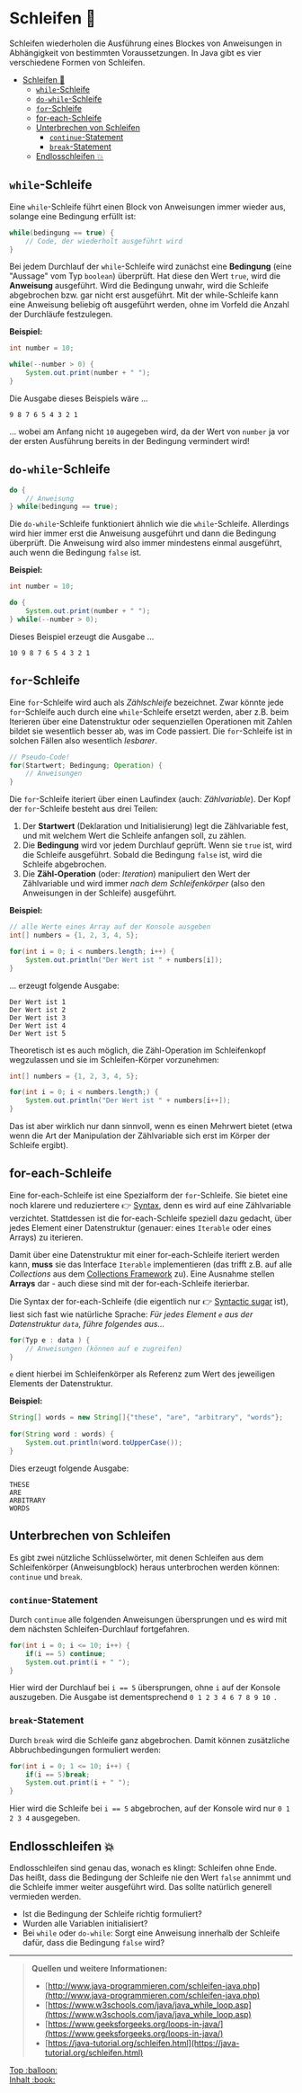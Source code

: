 # Schleifen :ribbon:

Schleifen wiederholen die Ausführung eines Blockes von Anweisungen in Abhängigkeit von bestimmten Voraussetzungen. In Java gibt es vier verschiedene Formen von Schleifen.

- [Schleifen :ribbon:](#schleifen-)
  - [`while`-Schleife](#while-schleife)
  - [`do-while`-Schleife](#do-while-schleife)
  - [`for`-Schleife](#for-schleife)
  - [for-each-Schleife](#for-each-schleife)
  - [Unterbrechen von Schleifen](#unterbrechen-von-schleifen)
    - [`continue`-Statement](#continue-statement)
    - [`break`-Statement](#break-statement)
  - [Endlosschleifen :boom:](#endlosschleifen-)



## `while`-Schleife

Eine `while`-Schleife führt einen Block von Anweisungen immer wieder aus, solange eine Bedingung erfüllt ist:

```java
while(bedingung == true) {
    // Code, der wiederholt ausgeführt wird
}
```

Bei jedem Durchlauf der `while`-Schleife wird zunächst eine **Bedingung** (eine "Aussage" vom Typ `boolean`) überprüft. Hat diese den Wert `true`, wird die **Anweisung** ausgeführt. Wird die Bedingung unwahr, wird die Schleife abgebrochen bzw. gar nicht erst ausgeführt. Mit der while-Schleife kann eine Anweisung beliebig oft ausgeführt werden, ohne im Vorfeld die Anzahl der Durchläufe festzulegen.

**Beispiel:**

```java
int number = 10;

while(--number > 0) {
    System.out.print(number + " ");
}
```

Die Ausgabe dieses Beispiels wäre ...

```
9 8 7 6 5 4 3 2 1 
```

... wobei am Anfang nicht `10` augegeben wird, da der Wert von `number` ja vor der ersten Ausführung bereits in der Bedingung vermindert wird!


## `do-while`-Schleife

```java
do {
    // Anweisung
} while(bedingung == true);
```

Die `do-while`-Schleife funktioniert ähnlich wie die `while`-Schleife. Allerdings wird hier immer erst die Anweisung ausgeführt und dann die Bedingung überprüft. Die Anweisung wird also immer mindestens einmal ausgeführt, auch wenn die Bedingung `false` ist.

**Beispiel:**

```java
int number = 10;

do {
    System.out.print(number + " ");
} while(--number > 0);
```

Dieses Beispiel erzeugt die Ausgabe ...

```
10 9 8 7 6 5 4 3 2 1 
```


## `for`-Schleife

Eine `for`-Schleife wird auch als _Zählschleife_ bezeichnet. Zwar könnte jede `for`-Schleife auch durch eine `while`-Schleife ersetzt werden, aber z.B. beim Iterieren über eine Datenstruktur oder sequenziellen Operationen mit Zahlen bildet sie wesentlich besser ab, was im Code passiert. Die `for`-Schleife ist in solchen Fällen also wesentlich _lesbarer_.

```java
// Pseudo-Code!
for(Startwert; Bedingung; Operation) {
    // Anweisungen
}
```

Die `for`-Schleife iteriert über einen Laufindex (auch: _Zählvariable_). Der Kopf der `for`-Schleife besteht aus drei Teilen:
 
1. Der **Startwert** (Deklaration und Initialisierung) legt die Zählvariable fest, und mit welchem Wert die Schleife anfangen soll, zu zählen.
2. Die **Bedingung** wird vor jedem Durchlauf geprüft. Wenn sie `true` ist, wird die Schleife ausgeführt. Sobald die Bedingung `false` ist, wird die Schleife abgebrochen.   
3. Die **Zähl-Operation** (oder: _Iteration_) manipuliert den Wert der Zählvariable und wird immer _nach dem Schleifenkörper_ (also den Anweisungen in der Schleife) ausgeführt.

**Beispiel:**

```java
// alle Werte eines Array auf der Konsole ausgeben
int[] numbers = {1, 2, 3, 4, 5};

for(int i = 0; i < numbers.length; i++) {
    System.out.println("Der Wert ist " + numbers[i]);
}
```

... erzeugt folgende Ausgabe:

```
Der Wert ist 1
Der Wert ist 2
Der Wert ist 3
Der Wert ist 4
Der Wert ist 5
```

Theoretisch ist es auch möglich, die Zähl-Operation im Schleifenkopf wegzulassen und sie im Schleifen-Körper vorzunehmen:

```java
int[] numbers = {1, 2, 3, 4, 5};

for(int i = 0; i < numbers.length;) {
    System.out.println("Der Wert ist " + numbers[i++]);
}
```

Das ist aber wirklich nur dann sinnvoll, wenn es einen Mehrwert bietet (etwa wenn die Art der Manipulation der Zählvariable sich erst im Körper der Schleife ergibt).


## for-each-Schleife

Eine for-each-Schleife ist eine Spezialform der `for`-Schleife. Sie bietet eine noch klarere und reduziertere :point_right: [Syntax](../Glossar.md#syntax), denn es wird auf eine Zählvariable verzichtet. Stattdessen ist die for-each-Schleife speziell dazu gedacht, über jedes Element einer Datenstruktur (genauer: eines `Iterable` oder eines Arrays) zu iterieren.

Damit über eine Datenstruktur mit einer for-each-Schleife iteriert werden kann, **muss** sie das Interface `Iterable` implementieren (das trifft z.B. auf alle _Collections_ aus dem [Collections Framework](Collections-Framework.md) zu). Eine Ausnahme stellen **Arrays** dar - auch diese sind mit der for-each-Schleife iterierbar.

Die Syntax der for-each-Schleife (die eigentlich nur :point_right: [Syntactic sugar](../Glossar.md#syntactic-sugar) ist), liest sich fast wie natürliche Sprache: _Für jedes Element `e` aus der Datenstruktur `data`, führe folgendes aus..._

```java
for(Typ e : data ) {
    // Anweisungen (können auf e zugreifen)
}
```
    
`e` dient hierbei im Schleifenkörper als Referenz zum Wert des jeweiligen Elements der Datenstruktur.

**Beispiel:**

```java
String[] words = new String[]{"these", "are", "arbitrary", "words"};
    
for(String word : words) {
    System.out.println(word.toUpperCase());
}
```

Dies erzeugt folgende Ausgabe:

```
THESE
ARE
ARBITRARY
WORDS
```


## Unterbrechen von Schleifen

Es gibt zwei nützliche Schlüsselwörter, mit denen Schleifen aus dem Schleifenkörper (Anweisungblock) heraus unterbrochen werden können: `continue` und `break`.


### `continue`-Statement

Durch `continue` alle folgenden Anweisungen übersprungen und  es wird mit dem nächsten Schleifen-Durchlauf fortgefahren.

```java
for(int i = 0; i <= 10; i++) {
    if(i == 5) continue;
    System.out.print(i + " ");
}
```

Hier wird der Durchlauf bei `i == 5` übersprungen, ohne `i` auf der Konsole auszugeben. Die Ausgabe ist dementsprechend `0 1 2 3 4 6 7 8 9 10 `.


### `break`-Statement

Durch `break` wird die Schleife ganz abgebrochen. Damit können zusätzliche Abbruchbedingungen formuliert werden:

```java
for(int i = 0; 1 <= 10; i++) {
    if(i == 5)break;
    System.out.print(i + " ");
}
```

Hier wird die Schleife bei `i == 5` abgebrochen, auf der Konsole wird nur `0 1 2 3 4` ausgegeben.


## Endlosschleifen :boom:

Endlosschleifen sind genau das, wonach es klingt: Schleifen ohne Ende. Das heißt, dass die Bedingung der Schleife nie den Wert `false` annimmt und die Schleife immer weiter ausgeführt wird. Das sollte natürlich generell vermieden werden.

- Ist die Bedingung der Schleife richtig formuliert?
- Wurden alle Variablen initialisiert?
- Bei `while` oder `do-while`: Sorgt eine Anweisung innerhalb der Schleife dafür, dass die Bedingung `false` wird?

---------------
> **Quellen und weitere Informationen:**
> - [http://www.java-programmieren.com/schleifen-java.php](http://www.java-programmieren.com/schleifen-java.php)  
> - [https://www.w3schools.com/java/java_while_loop.asp](https://www.w3schools.com/java/java_while_loop.asp)  
> - [https://www.geeksforgeeks.org/loops-in-java/](https://www.geeksforgeeks.org/loops-in-java/)  
> - [https://java-tutorial.org/schleifen.html](https://java-tutorial.org/schleifen.html)  




<!-- Dieses HTML-Snippet sollte am Ende jeder Seite stehen! -->
<div class="top-link">
    <a href="#" title="Zum Anfang scrollen!">Top :balloon:</a>
    <br/>
    <a href="https://dh-cologne.github.io/java-wegweiser#inhalt-book" title="Zurück zur Übersicht!">Inhalt :book:</a>
</div>

